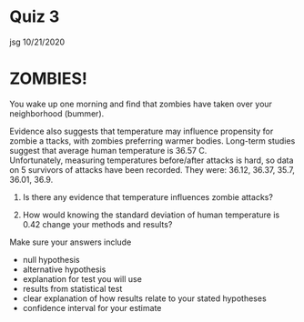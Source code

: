Quiz 3
================
jsg
10/21/2020

# ZOMBIES!

You wake up one morning and find that zombies have taken over your
neighborhood (bummer).

Evidence also suggests that temperature may influence propensity for
zombie a ttacks, with zombies preferring warmer bodies. Long-term
studies suggest that average human temperature is 36.57 C.  
Unfortunately, measuring temperatures before/after attacks is hard, so
data on 5 survivors of attacks have been recorded. They were: 36.12,
36.37, 35.7, 36.01, 36.9.

1.  Is there any evidence that temperature influences zombie attacks?

2.  How would knowing the standard deviation of human temperature is
    0.42 change your methods and results?

Make sure your answers include

- null hypothesis
- alternative hypothesis
- explanation for test you will use
- results from statistical test
- clear explanation of how results relate to your stated hypotheses
- confidence interval for your estimate

